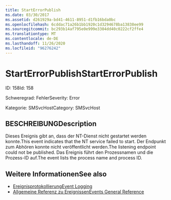 ```yaml
---
title: StartErrorPublish
ms.date: 03/30/2017
ms.assetid: d261929a-bd41-4611-8951-d1fb16bda0bc
ms.openlocfilehash: 6cddac71a26b1bb1920c1d3294678ba13838ee99
ms.sourcegitcommit: bc293b14af795e0e999e3304dd40c0222cf2ffe4
ms.translationtype: MT
ms.contentlocale: de-DE
ms.lasthandoff: 11/26/2020
ms.locfileid: "96276242"
---
```

# <a name="starterrorpublish"></a><span data-ttu-id="1f27e-102">StartErrorPublish</span><span class="sxs-lookup"><span data-stu-id="1f27e-102">StartErrorPublish</span></span>

<span data-ttu-id="1f27e-103">ID: 158</span><span class="sxs-lookup"><span data-stu-id="1f27e-103">Id: 158</span></span>  
  
 <span data-ttu-id="1f27e-104">Schweregrad: Fehler</span><span class="sxs-lookup"><span data-stu-id="1f27e-104">Severity: Error</span></span>  
  
 <span data-ttu-id="1f27e-105">Kategorie: SMSvcHost</span><span class="sxs-lookup"><span data-stu-id="1f27e-105">Category: SMSvcHost</span></span>  
  
## <a name="description"></a><span data-ttu-id="1f27e-106">BESCHREIBUNG</span><span class="sxs-lookup"><span data-stu-id="1f27e-106">Description</span></span>  

 <span data-ttu-id="1f27e-107">Dieses Ereignis gibt an, dass der NT-Dienst nicht gestartet werden konnte.</span><span class="sxs-lookup"><span data-stu-id="1f27e-107">This event indicates that the NT service failed to start.</span></span> <span data-ttu-id="1f27e-108">Der Endpunkt zum Abhören konnte nicht veröffentlicht werden.</span><span class="sxs-lookup"><span data-stu-id="1f27e-108">The listening endpoint could not be published.</span></span> <span data-ttu-id="1f27e-109">Das Ereignis führt den Prozessnamen und die Prozess-ID auf.</span><span class="sxs-lookup"><span data-stu-id="1f27e-109">The event lists the process name and process ID.</span></span>  
  
## <a name="see-also"></a><span data-ttu-id="1f27e-110">Weitere Informationen</span><span class="sxs-lookup"><span data-stu-id="1f27e-110">See also</span></span>

- [<span data-ttu-id="1f27e-111">Ereignisprotokollierung</span><span class="sxs-lookup"><span data-stu-id="1f27e-111">Event Logging</span></span>](index.md)
- [<span data-ttu-id="1f27e-112">Allgemeine Referenz zu Ereignissen</span><span class="sxs-lookup"><span data-stu-id="1f27e-112">Events General Reference</span></span>](events-general-reference.md)
